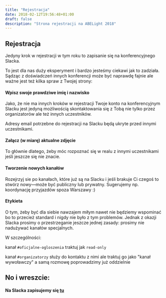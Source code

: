 ```yaml
---
title: "Rejestracja"
date: 2018-02-12T19:56:48+01:00
draft: false
description: "Strona rejestracji na ABELight 2018"
---
```


## Rejestracja

Jedyny krok w rejestracji w tym roku to zapisanie się na konferencyjnego Slacka.

To jest dla nas duży eksperyment i bardzo jesteśmy ciekawi jak to zadziała. Sądząc z doświadczeń innych konferencji może być naprawdę fajnie ale ważne jest też kilka spraw z Twojej strony:

#### Wpisz swoje prawdziwe imię i nazwisko

Jako, że nie ma innych kroków w rejestracji Twoje konto na konferencyjnym Slacku jest jedyną możliwością skontaktowania się z Tobą nie tylko przez organizatorów ale też innych uczestników.

Adresy email potrzebne do rejestracji na Slacku będą ukryte przed innymi uczestnikami.

#### Załącz (w miarę) aktualne zdjęcie

To głównie dlatego, żeby móc rozpoznać się w realu z innymi uczestnikami jeśli jeszcze się nie znacie.

#### Tworzenie nowych kanałów

Rozejrzyj sie po kanałach, które już są na Slacku i jeśli brakuje Ci czegoś to stwórz nowy—może być publiczny lub prywatny. Sugerujemy np. koordynację przyjazdów spoza Warszawy :)

#### Etykieta

O tym, żeby być dla siebie nawzajem miłym nawet nie będziemy wspominać bo to przecież standard i nigdy nie było z tym problemów. Jednak z okazji Slacka prosimy o przestrzeganie jeszcze jednej zasady: prosimy nie nadużywać kanałów specjalnych.

W szczególności:

kanał `#oficjalne-ogloszenia` traktuj jak `read-only`

kanał `#organizatorzy` służy do kontaktu z nimi ale traktuj go jako "kanał wywoławczy" a samą rozmowę poprowadzimy już oddzielnie

## No i wreszcie:

#### Na Slacka zapisujemy się <a id="in-your-face" href="https://join.slack.com/t/abelight18/shared_invite/enQtMzIxMTI4NzM5NzAyLWYyNjQzNDEyNzllZGE4ZDU3MDIwMmMzZWQ4MzExNjYyMThiMmFiZGRiMjU5NGRmOGRmYjA1Zjg4OGUzYWE5MDI">tu</a>

